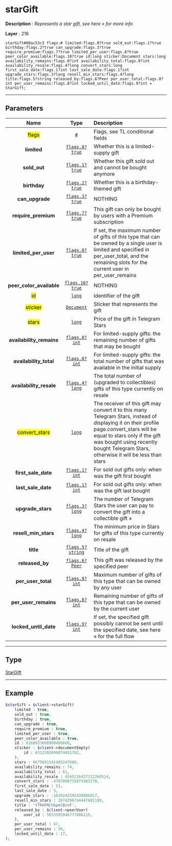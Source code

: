 # starGift

**Description** : *Represents a star gift, see here &raquo; for more info*

**Layer** : 216

```tl
starGift#80ac53c3 flags:# limited:flags.0?true sold_out:flags.1?true birthday:flags.2?true can_upgrade:flags.3?true require_premium:flags.7?true limited_per_user:flags.8?true peer_color_available:flags.10?true id:long sticker:Document stars:long availability_remains:flags.0?int availability_total:flags.0?int availability_resale:flags.4?long convert_stars:long first_sale_date:flags.1?int last_sale_date:flags.1?int upgrade_stars:flags.3?long resell_min_stars:flags.4?long title:flags.5?string released_by:flags.6?Peer per_user_total:flags.8?int per_user_remains:flags.8?int locked_until_date:flags.9?int = StarGift;
```

---

## Parameters

| Name | Type | Description |
| :---: | :---: | :--- |
| <mark>flags</mark> | [`#`](type/#) | Flags, see TL conditional fields |
| **limited** | [`flags.0?true`](type/true) | Whether this is a limited-supply gift |
| **sold_out** | [`flags.1?true`](type/true) | Whether this gift sold out and cannot be bought anymore |
| **birthday** | [`flags.2?true`](type/true) | Whether this is a birthday-themed gift |
| **can_upgrade** | [`flags.3?true`](type/true) | NOTHING |
| **require_premium** | [`flags.7?true`](type/true) | This gift can only be bought by users with a Premium subscription |
| **limited_per_user** | [`flags.8?true`](type/true) | If set, the maximum number of gifts of this type that can be owned by a single user is limited and specified in per_user_total, and the remaining slots for the current user in per_user_remains |
| **peer_color_available** | [`flags.10?true`](type/true) | NOTHING |
| <mark>id</mark> | [`long`](type/long) | Identifier of the gift |
| <mark>sticker</mark> | [`Document`](type/Document) | Sticker that represents the gift |
| <mark>stars</mark> | [`long`](type/long) | Price of the gift in Telegram Stars |
| **availability_remains** | [`flags.0?int`](type/int) | For limited-supply gifts: the remaining number of gifts that may be bought |
| **availability_total** | [`flags.0?int`](type/int) | For limited-supply gifts: the total number of gifts that was available in the initial supply |
| **availability_resale** | [`flags.4?long`](type/long) | The total number of (upgraded to collectibles) gifts of this type currently on resale |
| <mark>convert_stars</mark> | [`long`](type/long) | The receiver of this gift may convert it to this many Telegram Stars, instead of displaying it on their profile page.convert_stars will be equal to stars only if the gift was bought using recently bought Telegram Stars, otherwise it will be less than stars |
| **first_sale_date** | [`flags.1?int`](type/int) | For sold out gifts only: when was the gift first bought |
| **last_sale_date** | [`flags.1?int`](type/int) | For sold out gifts only: when was the gift last bought |
| **upgrade_stars** | [`flags.3?long`](type/long) | The number of Telegram Stars the user can pay to convert the gift into a collectible gift » |
| **resell_min_stars** | [`flags.4?long`](type/long) | The minimum price in Stars for gifts of this type currently on resale |
| **title** | [`flags.5?string`](type/string) | Title of the gift |
| **released_by** | [`flags.6?Peer`](type/Peer) | This gift was released by the specified peer |
| **per_user_total** | [`flags.8?int`](type/int) | Maximum number of gifts of this type that can be owned by any user |
| **per_user_remains** | [`flags.8?int`](type/int) | Remaining number of gifts of this type that can be owned by the current user |
| **locked_until_date** | [`flags.9?int`](type/int) | If set, the specified gift possibly cannot be sent until the specified date, see here » for the full flow |

---

## Type

[StarGift](type/StarGift)

---

## Example

```php
$starGift = $client->starGift(
	limited : true,
	sold_out : true,
	birthday : true,
	can_upgrade : true,
	require_premium : true,
	limited_per_user : true,
	peer_color_available : true,
	id : 6168933606909499660,
	sticker : $client->documentEmpty(
		id : 6312382698874051702,
	),
	stars : 6675601541403247660,
	availability_remains : 74,
	availability_total : 61,
	availability_resale : 4545216427112260514,
	convert_stars : -4787000735875983170,
	first_sale_date : 51,
	last_sale_date : 5,
	upgrade_stars : -1639242595430886917,
	resell_min_stars : 2074296744447601189,
	title : 'Y7RHPNCh6pmlBcnF',
	released_by : $client->peerUser(
		user_id : 5033583946777086115,
	),
	per_user_total : 67,
	per_user_remains : 56,
	locked_until_date : 17,
);
```